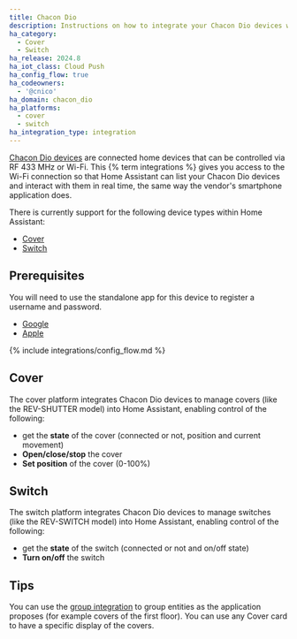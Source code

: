 ```yaml
---
title: Chacon Dio
description: Instructions on how to integrate your Chacon Dio devices within Home Assistant.
ha_category:
  - Cover
  - Switch
ha_release: 2024.8
ha_iot_class: Cloud Push
ha_config_flow: true
ha_codeowners:
  - '@cnico'
ha_domain: chacon_dio
ha_platforms:
  - cover
  - switch
ha_integration_type: integration
---
```


[Chacon Dio devices](https://chacon.com/en/) are connected home devices that can be controlled via RF 433 MHz or Wi-Fi.
This {% term integrations %} gives you access to the Wi-Fi connection so that Home Assistant can list your Chacon Dio devices and interact with them in real time, the same way the vendor's smartphone application does.

There is currently support for the following device types within Home Assistant:

- [Cover](#cover)
- [Switch](#switch)

## Prerequisites

You will need to use the standalone app for this device to register a username and password.

- [Google](https://play.google.com/store/apps/details?id=com.chacon.dioone&hl=en)
- [Apple](https://apps.apple.com/fr/app/dio-one/id1493503504?l=en)

{% include integrations/config_flow.md %}

## Cover

The cover platform integrates Chacon Dio devices to manage covers (like the REV-SHUTTER model) into Home Assistant, enabling control of the following:

- get the **state** of the cover (connected or not, position and current movement)
- **Open/close/stop** the cover
- **Set position** of the cover (0-100%)

## Switch

The switch platform integrates Chacon Dio devices to manage switches (like the REV-SWITCH model) into Home Assistant, enabling control of the following:

- get the **state** of the switch (connected or not and on/off state)
- **Turn on/off** the switch

## Tips

You can use the [group integration](/integrations/group) to group entities as the application proposes (for example covers of the first floor).
You can use any Cover card to have a specific display of the covers.
